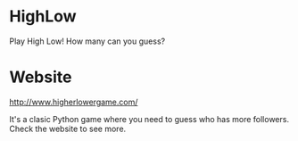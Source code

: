 # HighLow
Play High Low! How many can you guess?

# Website

http://www.higherlowergame.com/

It's a clasic Python game where you need to guess who has more followers.
Check the website to see more.

